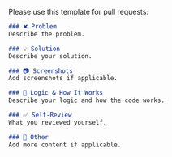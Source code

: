 Please use this template for pull requests:

```markdown
### ❌ Problem
Describe the problem.

### 💡 Solution
Describe your solution.

### 📷 Screenshots
Add screenshots if applicable.

### 🤔 Logic & How It Works
Describe your logic and how the code works.

### ✅ Self-Review
What you reviewed yourself.

### 📁 Other
Add more content if applicable.
```
